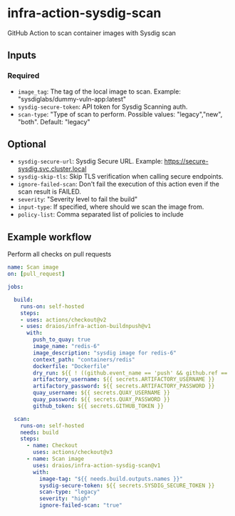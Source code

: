 # infra-action-sysdig-scan

GitHub Action to scan container images with Sysdig scan

## Inputs

### Required

- `image_tag`: The tag of the local image to scan. Example: "sysdiglabs/dummy-vuln-app:latest"
- `sysdig-secure-token`: API token for Sysdig Scanning auth.
- `scan-type`: "Type of scan to perform. Possible values: "legacy","new", "both". Default: "legacy"

## Optional

- `sysdig-secure-url`: Sysdig Secure URL. Example: https://secure-sysdig.svc.cluster.local
- `sysdig-skip-tls`: Skip TLS verification when calling secure endpoints.
- `ignore-failed-scan`: Don't fail the execution of this action even if the scan result is FAILED.
- `severity`: "Severity level to fail the build"
- `input-type`: If specified, where should we scan the image from.
- `policy-list`: Comma separated list of policies to include


## Example workflow

Perform all checks on pull requests

```yaml
name: Scan image
on: [pull_request]

jobs:

  build:
    runs-on: self-hosted
    steps:
    - uses: actions/checkout@v2
    - uses: draios/infra-action-buildnpush@v1
      with:
        push_to_quay: true
        image_name: "redis-6"
        image_description: "sysdig image for redis-6"
        context_path: "containers/redis"
        dockerfile: "Dockerfile"
        dry_run: ${{ ! ((github.event_name == 'push' && github.ref == 'refs/heads/main') || (github.event_name == 'workflow_dispatch' && github.event.inputs.dry_run == 'false')) }}
        artifactory_username: ${{ secrets.ARTIFACTORY_USERNAME }}
        artifactory_password: ${{ secrets.ARTIFACTORY_PASSWORD }}
        quay_username: ${{ secrets.QUAY_USERNAME }}
        quay_password: ${{ secrets.QUAY_PASSWORD }}
        github_token: ${{ secrets.GITHUB_TOKEN }}

  scan:
    runs-on: self-hosted
    needs: build
    steps:
      - name: Checkout
        uses: actions/checkout@v3
      - name: Scan image
        uses: draios/infra-action-sysdig-scan@v1
        with:
          image-tag: "${{ needs.build.outputs.names }}"
          sysdig-secure-token: ${{ secrets.SYSDIG_SECURE_TOKEN }}
          scan-type: "legacy"
          severity: "high"
          ignore-failed-scan: "true"
```
